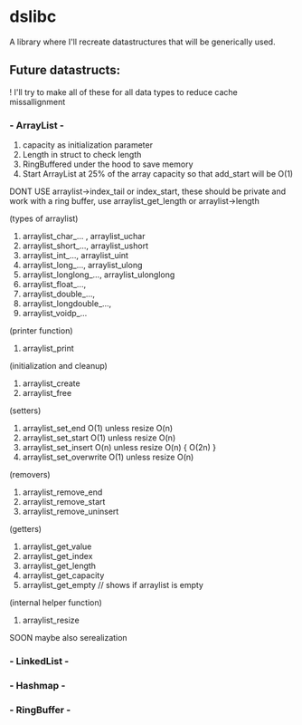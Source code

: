 # dslibc
A library where I'll recreate datastructures that will be generically used.

## Future datastructs:

! I'll try to make all of these for all data types to reduce cache missallignment

### - ArrayList -
1. capacity as initialization parameter
2. Length in struct to check length
3. RingBuffered under the hood to save memory
4. Start ArrayList at 25% of the array capacity so that add_start will be O(1)

DONT USE arraylist->index_tail or index_start, these should be private and work with a ring buffer,
use arraylist_get_length or arraylist->length

(types of arraylist)
1. arraylist_char_... , arraylist_uchar
2. arraylist_short_..., arraylist_ushort
3. arraylist_int_..., arraylist_uint
4. arraylist_long_..., arraylist_ulong
5. arraylist_longlong_..., arraylist_ulonglong
6. arraylist_float_...,
7. arraylist_double_...,
8. arraylist_longdouble_...,
9. arraylist_voidp_...

(printer function)
1. arraylist_print

(initialization and cleanup)
1. arraylist_create
2. arraylist_free

(setters)
1. arraylist_set_end        O(1) unless resize O(n)
2. arraylist_set_start      O(1) unless resize O(n)
3. arraylist_set_insert     O(n) unless resize O(n)  { O(2n) }
4. arraylist_set_overwrite  O(1) unless resize O(n)

(removers)
1. arraylist_remove_end
2. arraylist_remove_start
3. arraylist_remove_uninsert

(getters)
1. arraylist_get_value
2. arraylist_get_index
3. arraylist_get_length
4. arraylist_get_capacity
5. arraylist_get_empty   // shows if arraylist is empty

(internal helper function)
1. arraylist_resize

SOON maybe also serealization


### - LinkedList -

### - Hashmap -

### - RingBuffer -